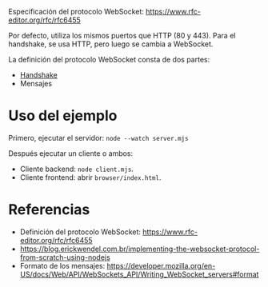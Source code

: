 Especificación del protocolo WebSocket: https://www.rfc-editor.org/rfc/rfc6455

Por defecto, utiliza los mismos puertos que HTTP (80 y 443). Para el handshake, se usa HTTP, pero luego se cambia a WebSocket.

La definición del protocolo WebSocket consta de dos partes:
- [Handshake](./handshake/)
- Mensajes

# Uso del ejemplo
Primero, ejecutar el servidor:
`node --watch server.mjs`

Después ejecutar un cliente o ambos:
- Cliente backend: `node client.mjs`.
- Cliente frontend: abrir `browser/index.html`.

# Referencias
- Definición del protocolo WebSocket: https://www.rfc-editor.org/rfc/rfc6455
- https://blog.erickwendel.com.br/implementing-the-websocket-protocol-from-scratch-using-nodejs
- Formato de los mensajes: https://developer.mozilla.org/en-US/docs/Web/API/WebSockets_API/Writing_WebSocket_servers#format